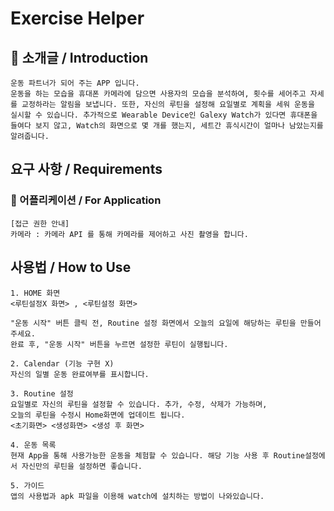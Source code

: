 # Exercise Helper

## 📢 소개글 / Introduction 
```
운동 파트너가 되어 주는 APP 입니다.
운동을 하는 모습을 휴대폰 카메라에 담으면 사용자의 모습을 분석하여, 횟수를 세어주고 자세를 교정하라는 알림을 보냅니다. 또한, 자신의 루틴을 설정해 요일별로 계획을 세워 운동을 실시할 수 있습니다. 추가적으로 Wearable Device인 Galexy Watch가 있다면 휴대폰을 들여다 보지 않고, Watch의 화면으로 몇 개를 했는지, 세트간 휴식시간이 얼마나 남았는지를 알려줍니다. 
```

## 요구 사항 / Requirements
### 📱 어플리케이션 / For Application
```
[접근 권한 안내]
카메라 : 카메라 API 를 통해 카메라를 제어하고 사진 촬영을 합니다.
```


## 사용법 / How to Use
```
1. HOME 화면 
<루틴설정X 화면> , <루틴설정 화면>

"운동 시작" 버튼 클릭 전, Routine 설정 화면에서 오늘의 요일에 해당하는 루틴을 만들어 주세요.
완료 후, "운동 시작" 버튼을 누르면 설정한 루틴이 실행됩니다. 

2. Calendar (기능 구현 X)
자신의 일별 운동 완료여부를 표시합니다. 

3. Routine 설정
요일별로 자신의 루틴을 설정할 수 있습니다. 추가, 수정, 삭제가 가능하며, 
오늘의 루틴을 수정시 Home화면에 업데이트 됩니다. 
<초기화면> <생성화면> <생성 후 화면>

4. 운동 목록
현재 App을 통해 사용가능한 운동을 체험할 수 있습니다. 해당 기능 사용 후 Routine설정에서 자신만의 루틴을 설정하면 좋습니다.

5. 가이드 
앱의 사용법과 apk 파일을 이용해 watch에 설치하는 방법이 나와있습니다.
```
